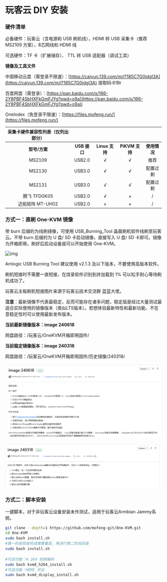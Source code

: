 # 玩客云 DIY 安装

### 硬件清单

必备硬件：玩客云（含电源和 USB 刷机线），HDMI 转 USB 采集卡（推荐 MS2109 方案），8芯网线和 HDMI 线

可选硬件：TF 卡（扩展储存）、 TTL 转 USB 适配器（调试工具）

**镜像及工具文件**

中国移动云盘（需登录不限速）：[https://caiyun.139.com/m/i?185C7G0jdgI3A](https://caiyun.139.com/m/i?185C7G0jdgI3A) 提取码:61Br

百度网盘（需登录）：[https://pan.baidu.com/s/166-2Y8PBF4SbHXFkGmFJYg?pwd=o9a](https://pan.baidu.com/s/166-2Y8PBF4SbHXFkGmFJYg?pwd=o9a)j 

OneIndex（免登录不限速）：[https://files.mofeng.run/](https://files.mofeng.run/)

| **采集卡硬件兼容性列表（仅列出部分）** |              |                |                |              |
| :------------------------------------: | :----------: | :------------: | :------------: | :----------: |
|             **型号/方案**              | **USB 接口** | **Linux 支持** | **PiKVM 支持** | **使用情况** |
|                 MS2109                 |    USB2.0    |       √        |       √        |     推荐     |
|                 MS2130                 |    USB3.0    |       √        |       √        |   配置过剩   |
|                 MS2131                 |    USB3.0    |       √        |       √        |   配置过剩   |
|              腾飞 TFDGK05              |    USB2.0    |       √        |       ×        |      /       |
|            迈拓矩阵 MT-UH02            |    USB2.0    |       ×        |       ×        |      /       |

### 方式一：直刷 One-KVM 镜像

带 burn 后缀的为线刷镜像，可使用 USB_Burning_Tool 晶晨刷机软件线刷至玩客云。不带 burn 后缀的为 U 盘/ SD 卡启动镜像，直接写入 U 盘/ SD 卡即可。镜像为开箱即用，刷好后启动设备就可以开始使用 One-KVM。

![img](./img/1717947165711-51.jpeg)

Amlogic USB Burning Tool 建议使用 v2.1.3 及以下版本，不要使用高版本软件。

刷机短接时不需要一直短接，在烧录软件识别到并加载到 1% 可以松手耐心等待刷机成功了。

玩客云主板刷机短接图片来源于玩客云技术交流群 蓝蓝大佬。

**注意**：最新镜像不代表最稳定，反而可能存在诸多问题，稳定版是经过大量测试最适合实际使用的镜像版本（类似LTS版本）。若想体验最新特性和最新功能、不在意稳定性时可以使用最新发布版本。

**当前最新镜像版本：image 240618**

网盘路径：/玩客云/OneKVM开箱即用固件/

**当前稳定镜像版本：image 240318**

网盘路径：/玩客云/OneKVM开箱即用固件/历史镜像/240318/

![image-20240622161001490](./img/image-20240622161001490.png)

![img](./img/1717947165711-52.png)

### 方式二：**脚本安装**

一键脚本，对于非玩客云设备安装未作测试，适用于玩客云Armbian Jammy系统。

```Bash
git clone --depth=1 https://github.com/mofeng-git/One-KVM.git
cd One-KVM
sudo bash install.sh
#第一阶段安装完成需要重启，再进行第二阶段安装
sudo bash install.sh

#可选功能：H.264 视频编码
sudo bash kvmd_h264_install.sh
#可选功能：HDMI 环出
sudo bash kvmd_display_install.sh
```

